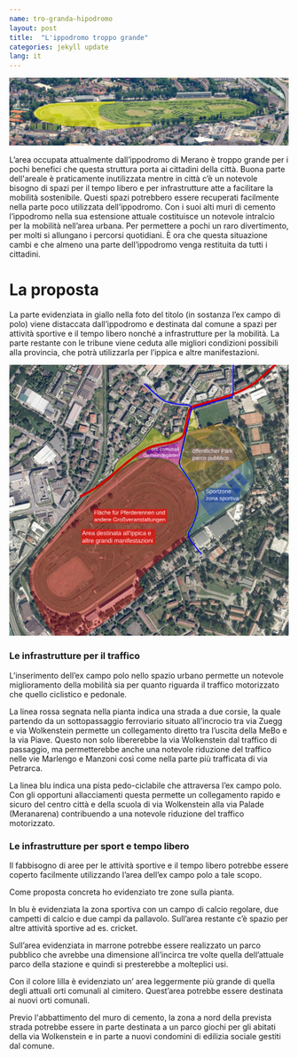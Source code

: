 ```yaml
---
name: tro-granda-hipodromo
layout: post
title:  "L'ippodromo troppo grande"
categories: jekyll update
lang: it
---
```

![L'ippodromo di Merano](../../bildoj/Pferderennplatz1.png)

L’area occupata attualmente dall’ippodromo di Merano è troppo grande per i pochi benefici che questa struttura porta ai cittadini della città. Buona parte dell'areale è praticamente inutilizzata mentre in città c’è un notevole bisogno di spazi per il tempo libero e per infrastrutture atte a  facilitare la mobilità sostenibile. Questi spazi potrebbero essere recuperati facilmente nella parte poco utilizzata dell’ippodromo.
Con i suoi alti muri di cemento l’ippodromo nella sua estensione attuale costituisce un notevole intralcio per la mobilità nell’area urbana. Per permettere a pochi un raro divertimento, per molti si allungano i percorsi quotidiani.
È ora che questa situazione cambi e che almeno una parte dell’ippodromo venga restituita da tutti i cittadini.

# La proposta

La parte evidenziata in giallo nella foto del titolo (in sostanza l’ex campo di polo) viene distaccata dall’ippodromo e destinata dal comune a spazi per attività sportive e il tempo libero nonché a infrastrutture per la mobilità. La parte restante con le tribune viene ceduta alle migliori condizioni possibili alla provincia, che potrà utilizzarla per l’ippica e altre manifestazioni.

![La proposta](../../bildoj/poloplatz.png)

### Le infrastrutture per il traffico

L’inserimento dell’ex campo polo nello spazio urbano permette un notevole miglioramento della mobilità sia per quanto riguarda il traffico motorizzato che quello ciclistico e pedonale.

La linea rossa segnata nella pianta indica una strada a due corsie, la quale partendo da un sottopassaggio ferroviario situato all’incrocio tra via Zuegg e via Wolkenstein permette un collegamento diretto tra l’uscita della MeBo e la via Piave. Questo non solo libererebbe la via Wolkenstein dal traffico di passaggio, ma permetterebbe anche una notevole riduzione del traffico nelle vie Marlengo e Manzoni così come nella parte più trafficata di via Petrarca.

La linea blu indica una pista pedo-ciclabile che attraversa l’ex campo polo. Con gli opportuni allacciamenti questa permette un collegamento rapido e sicuro del centro città e della scuola di via Wolkenstein alla via Palade (Meranarena) contribuendo a una notevole riduzione del traffico motorizzato.

### Le infrastrutture per sport e tempo libero

Il fabbisogno di aree per le attività sportive e il tempo libero potrebbe essere coperto facilmente utilizzando l’area dell’ex campo polo a tale scopo.

Come proposta concreta ho evidenziato tre zone sulla pianta.

In blu è evidenziata la zona sportiva con un campo di calcio regolare, due campetti di calcio e due campi da pallavolo. Sull’area restante c’è spazio per altre attività sportive ad es. cricket.

Sull’area evidenziata in marrone potrebbe essere realizzato un parco pubblico che avrebbe una dimensione all’incirca tre volte quella dell’attuale parco della stazione e quindi si presterebbe a molteplici usi.

Con il colore lilla è evidenziato un’ area leggermente più grande di quella degli attuali orti comunali al cimitero. Quest’area potrebbe essere destinata ai nuovi orti comunali.

Previo l'abbattimento del muro di cemento, la zona a nord della prevista strada potrebbe essere in parte destinata a un parco giochi per gli abitati della via Wolkenstein e in parte a nuovi condomini di edilizia sociale gestiti dal comune.
